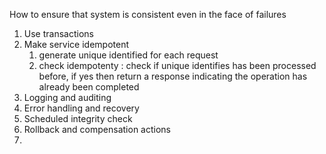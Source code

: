 
How to ensure that system is consistent even in the face of failures

1. Use transactions
2. Make service idempotent
	1. generate unique identified for each request
	2. check idempotenty : check if unique identifies has been processed before, if yes then return a response indicating the operation has already been completed
3. Logging and auditing
4. Error handling and recovery
5. Scheduled integrity check
6. Rollback and compensation actions
7. 